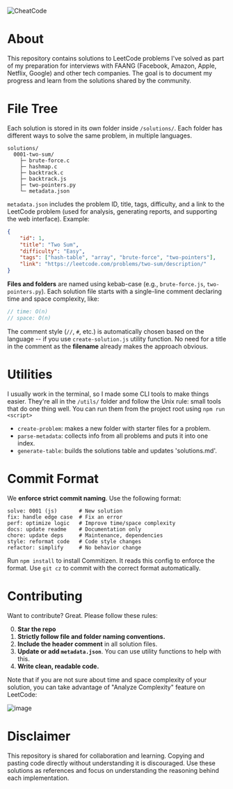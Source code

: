 ![CheatCode](https://github.com/user-attachments/assets/a7597903-8839-4799-9d79-cc90bb613adf)

# About

This repository contains solutions to LeetCode problems I've solved as part of my preparation for interviews with FAANG (Facebook, Amazon, Apple, Netflix, Google) and other tech companies. The goal is to document my progress and learn from the solutions shared by the community.

# File Tree

Each solution is stored in its own folder inside `/solutions/`. Each folder has different ways to solve the same problem, in multiple languages.

```
solutions/
  0001-two-sum/
    ├─ brute-force.c
    ├─ hashmap.c
    ├─ backtrack.c
    ├─ backtrack.js
    ├─ two-pointers.py
    └─ metadata.json
```

`metadata.json` includes the problem ID, title, tags, difficulty, and a link to the LeetCode problem (used for analysis, generating reports, and supporting the web interface). Example:

```json
{
    "id": 1,
    "title": "Two Sum",
    "difficulty": "Easy",
    "tags": ["hash-table", "array", "brute-force", "two-pointers"],
    "link": "https://leetcode.com/problems/two-sum/description/"
}
```

**Files and folders** are named using kebab-case (e.g., `brute-force.js`, `two-pointers.py`). Each solution file starts with a single-line comment declaring time and space complexity, like:

```js
// time: O(n)
// space: O(n)
```

The comment style (`//`, `#`, etc.) is automatically chosen based on the language -- if you use `create-solution.js` utility function. No need for a title in the comment as the **filename** already makes the approach obvious.

# Utilities

I usually work in the terminal, so I made some CLI tools to make things easier.
They're all in the `/utils/` folder and follow the Unix rule: small tools that do one thing well.
You can run them from the project root using `npm run <script>`

- `create-problem`: makes a new folder with starter files for a problem.
- `parse-metadata`: collects info from all problems and puts it into one index.
- `generate-table`: builds the solutions table and updates 'solutions.md'.

# Commit Format

We **enforce strict commit naming**. Use the following format:

```
solve: 0001 (js)       # New solution
fix: handle edge case  # Fix an error
perf: optimize logic   # Improve time/space complexity
docs: update readme    # Documentation only
chore: update deps     # Maintenance, dependencies
style: reformat code   # Code style changes
refactor: simplify     # No behavior change
```

Run `npm install` to install Commitizen. It reads this config to enforce the format.
Use `git cz` to commit with the correct format automatically.

# Contributing

Want to contribute? Great. Please follow these rules:

0. **Star the repo**
1. **Strictly follow file and folder naming conventions.**
2. **Include the header comment** in all solution files.
3. **Update or add `metadata.json`**. You can use utility functions to help with this.
4. **Write clean, readable code.**

Note that if you are not sure about time and space complexity of your solution, you can take advantage of "Analyze Complexity" feature on LeetCode:

![image](https://github.com/user-attachments/assets/a74b3393-d414-4b04-8b94-0e313602769e)

# Disclaimer

This repository is shared for collaboration and learning. Copying and pasting code directly without understanding it is discouraged. Use these solutions as references and focus on understanding the reasoning behind each implementation.
